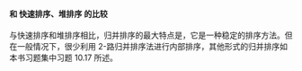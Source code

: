 
#### 和 快速排序、堆排序 的比较

与快速排序和堆排序相比，归并排序的最大特点是，它是一种稳定的排序方法。但在一般情况下，很少利用 2-路归并排序法进行内部排序，其他形式的归并排序如本书习题集中习题 10.17 所述。
